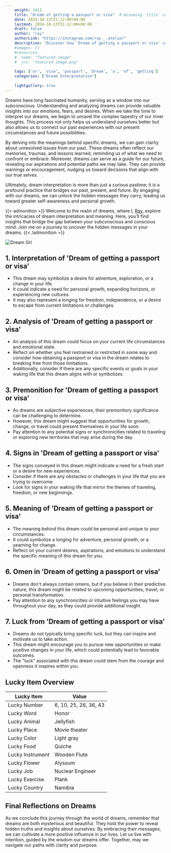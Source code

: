 ```yaml
---
    weight: 1411
    title: "Dream of getting a passport or visa"  # Assuming 'title' column exists
    date: 2024-10-13T21:12:00+08:00
    lastmod: 2024-10-13T21:12:00+08:00
    draft: false
    author: "ray"
    authorLink: "https://instagram.com/ray._.atelier"
    description: "Discover how 'Dream of getting a passport or visa' can interpret your future and uncover its significant meanings in your life."
    #images: []
    #resources:
    #- name: "featured-image"
    #  src: "featured-image.png"
    
    tags: ['or', 'visa', 'passport', 'Dream', 'a', 'of', 'getting']
    categories: ["Dream Interpretation"]
    
    lightgallery: true
---
```

    
Dreams have long fascinated humanity, serving as a window into our subconscious. Understanding and analyzing dreams can provide valuable insights into our emotions, fears, and desires. When we take the time to interpret our dreams, we begin to unravel the complex tapestry of our inner thoughts. This process not only helps us understand ourselves better but also allows us to connect our past experiences with our present circumstances and future possibilities.

By delving into the meanings behind specific dreams, we can gain clarity about unresolved issues from our past. These dreams often reflect our memories, traumas, and lessons learned, reminding us of what we need to confront or embrace. Moreover, dreams can serve as a guide for our future, revealing our aspirations and potential paths we may take. They can provide warnings or encouragement, nudging us toward decisions that align with our true selves.

Ultimately, dream interpretation is more than just a curious pastime; it is a profound practice that bridges our past, present, and future. By engaging with our dreams, we can unlock the hidden messages they carry, leading us toward greater self-awareness and personal growth.

{{< admonition >}}
Welcome to the realm of dreams, where I, [Ray](https://instagram.com/ray._.atelier), explore the intricacies of dream interpretation and meaning. Here, you’ll find insights that bridge the gap between your subconscious and conscious mind. Join me on a journey to uncover the hidden messages in your dreams.
{{< /admonition >}}

![Dream Grl](https://cdn.pixabay.com/photo/2017/11/02/03/35/gothic-2910057_1280.jpg "Dream Grl")

## 1. Interpretation of 'Dream of getting a passport or visa'

   - This dream may symbolize a desire for adventure, exploration, or a change in your life.
   - It could indicate a need for personal growth, expanding horizons, or experiencing new cultures.
   - It may also represent a longing for freedom, independence, or a desire to escape from current limitations or challenges.

## 2. Analysis of 'Dream of getting a passport or visa'

   - An analysis of this dream could focus on your current life circumstances and emotional state.
   - Reflect on whether you feel restrained or restricted in some way and consider how obtaining a passport or visa in the dream relates to breaking free from those limitations.
   - Additionally, consider if there are any specific events or goals in your waking life that this dream aligns with or symbolizes.

## 3. Premonition for 'Dream of getting a passport or visa'

   - As dreams are subjective experiences, their premonitory significance can be challenging to determine.
   - However, this dream might suggest that opportunities for growth, change, or travel could present themselves in your life soon.
   - Pay attention to any potential signs or synchronicities related to traveling or exploring new territories that may arise during the day.

## 4. Signs in 'Dream of getting a passport or visa'

   - The signs conveyed in this dream might indicate a need for a fresh start or a desire for new experiences.
   - Consider if there are any obstacles or challenges in your life that you are trying to overcome.
   - Look for signs in your waking life that mirror the themes of traveling, freedom, or new beginnings.

## 5. Meaning of 'Dream of getting a passport or visa'

   - The meaning behind this dream could be personal and unique to your circumstances.
   - It could symbolize a longing for adventure, personal growth, or a yearning for change.
   - Reflect on your current desires, aspirations, and emotions to understand the specific meaning of this dream for you.

## 6. Omen in 'Dream of getting a passport or visa'

   - Dreams don't always contain omens, but if you believe in their predictive nature, this dream might be related to upcoming opportunities, travel, or personal transformation.
   - Pay attention to any synchronicities or intuitive feelings you may have throughout your day, as they could provide additional insight.

## 7. Luck from 'Dream of getting a passport or visa'

   - Dreams do not typically bring specific luck, but they can inspire and motivate us to take action.
   - This dream might encourage you to pursue new opportunities or make positive changes in your life, which could potentially lead to favorable outcomes.
   - The "luck" associated with this dream could stem from the courage and openness it inspires within you.

## Lucky Item Overview
| Lucky Item          | Value              |
|---------------|--------------------|
| Lucky Number        | 6, 10, 25, 26, 36, 43  |
| Lucky Word          | Honor |
| Lucky Animal        | Jellyfish |
| Lucky Place         | Movie theater     |
| Lucky Color         | Light gray     |
| Lucky Food          | Quiche      |
| Lucky Instrument    | Wooden Flute |
| Lucky Flower        | Alyssum    |
| Lucky Job           | Nuclear Engineer       |
| Lucky Exercise      | Plank  |
| Lucky Country       | Namibia    |


##  Final Reflections on Dreams

As we conclude this journey through the world of dreams, remember that dreams are both mysterious and beautiful. They hold the power to reveal hidden truths and insights about ourselves. By embracing their messages, we can cultivate a more positive influence in our lives. Let us live with intention, guided by the wisdom our dreams offer. Together, may we navigate our paths with clarity and purpose.
